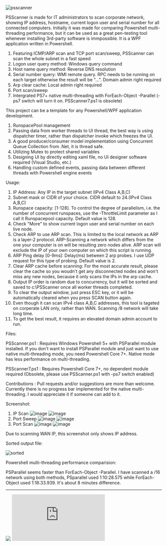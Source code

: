 ![psscanner](https://user-images.githubusercontent.com/57880343/115976871-26e85500-a527-11eb-82e4-b7d1b768056e.png)

PSScanner is made for IT administrators to scan corporate network, showing IP address, hostname, current logon user and serial number for all connected computers. Initially it was made for comparing Powershell multi-threading performance, but it can be used as a great pen-testing tool whenever installing 3rd-party software is immpossible.
It is a WPF application written in Powershell.

1. Featuring ICMP/ARP scan and TCP port scan/sweep, PSScanner can scan the whole subnet in a fast speed
2. Logon user query method: Windows query command
3. Host name query method: Reverse DNS resolution
4. Serial number query: WMI remote query. RPC needs to be running on each target otherwise the result will be "...". Domain admin right required
5. Arp clear cache: Local admin right required
6. Port scan/sweep
7. Intergrated PS7+ native multi-threading with ForEach-Object -Parallel (-ps7 switch will turn it on. PSScanner7.ps1 is obsolete)

This project can be a template for any Powershell/WPF application development.

1) RunspacePool management
2) Passing data from worker threads to UI thread, the best way is using dispatcher timer, rather than dispatcher invoke which freezes the UI.
3) A good producer/consumer model implementation using Concurrent Queue Collection from .Net, it is thread safe.
4) Utilizing Mutex to protect shared variables
5) Designing UI by directly editing xaml file, no UI designer software required (Visual Studio, etc.)
6) Handling custom defined events, passing data between different threads with Powershell engine events

Usage:

1) IP Address: Any IP in the target subnet (IPv4 Class A,B,C)
2) Subnet mask or CIDR of your choice. CIDR default to 24.(IPv4 Class A,B,C)
3) Runspace capacity: [1-128]. To control the degree of parallelism, i.e. the number of concurrent runspaces, use the -ThrottleLimit parameter as I call it Runspacepool capacity. Default value is 128.
4) Check "More" to show current logon user and serial number on each live node.
5) Check ARP to use ARP scan. This is limited to the local network as ARP is a layer-2 protocol. ARP-Scanning a network which differs from the one your computer is on will be resulting zero nodes alive. ARP scan will exclude the IP of your own computer on which this script is running.
6) ARP Ping delay [0-9ms]: Delay(ms) between 2 arp probes. I use UDP request for this type of probing. Default value is 2.
7) Clear ARP cache before scanning: For the most accurate result, please clear the cache so you woudn't get any disconnected nodes and won't miss any new nodes, because it only scans the IPs in the arp cache.
8) Output IP order is random due to concurrency, but it will be sorted and saved to c:\PSScanner once all worker threads completed.
9) To clear the output window, just press ESC key, or it will be automatically cleared when you press SCAN button again.
10) Even though it can scan IPv4 class A,B,C addresses, this tool is tageted on corperate LAN only, rather than WAN. Scanning /8 network will take long time.
11) To get the best result, it requires an elevated domain admin account to run.

Files:

PSScanner.ps1  : Requires Windows Powershell 5+ with PSParallel module installed. If you don't want to install PSParallel module and just want to use native multi-threading mode, you need Powershell Core 7+. Native mode has less performance on multi-threading.

PSScanner7.ps1  : Requires Powershell Core 7+, no dependent module required (Obsolete, please use PSScanner.ps1 with -ps7 switch enabled)

Contributions : Pull requests and/or suggestions are more than welcome. Currently there is no progress bar implemented for the native multi-threading. I would appreciate it if someone can add to it.

Screenshot:
1. IP Scan
![image](https://user-images.githubusercontent.com/57880343/188029021-f4e9d8f0-917d-429a-8d8d-52457fbbc10a.png)
![image](https://user-images.githubusercontent.com/57880343/188029887-4b086c93-5a37-4c3b-a5d8-8e3d57295fe9.png)
2. Port Sweep
![image](https://user-images.githubusercontent.com/57880343/188029191-e77bdf70-ff7c-463d-b859-2bf93cc80afe.png)
![image](https://user-images.githubusercontent.com/57880343/188030046-6fd40cc9-0bc9-45ed-81fa-a7a91a59c331.png)
2. Port Scan
![image](https://user-images.githubusercontent.com/57880343/188029434-3236fa0e-cd1f-4da9-be64-9c53c4c38cc8.png)
![image](https://user-images.githubusercontent.com/57880343/188030296-898d7cfa-779b-4bfd-b002-ca006caaf57c.png)

Due to scanning WAN IP, this screenshot only shows IP address.

Sorted output file:

![sorted](https://user-images.githubusercontent.com/57880343/115995150-ede3cb00-a58e-11eb-97ac-6bcc9e8552ce.PNG)

Powershell multi-threading performance comparision:

PSParallel seems faster than ForEach-Object -Parallel. I have scanned a /16 network using both methods, PSparallel used 1:10:28.575 while ForEach-Object used 1:18:33.939. It's about 8 minutes difference.

---------------
![](https://komarev.com/ghpvc/?username=MeCRO-DEV&color=green)
![](http://mecro.net/psscanner.php)
